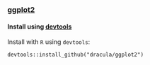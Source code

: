 ### [ggplot2](https://github.com/tidyverse/ggplot2)

#### Install using [devtools](https://github.com/r-lib/devtools)

Install with `R` using `devtools`:

    devtools::install_github("dracula/ggplot2")

